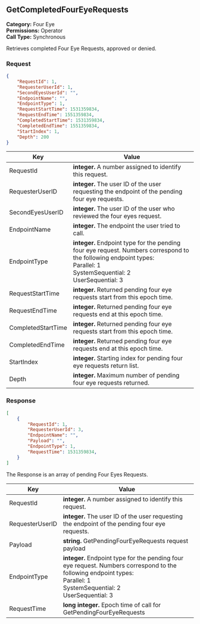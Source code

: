 ## GetCompletedFourEyeRequests

**Category:** Four Eye <br />**Permissions:** Operator <br />**Call Type:** Synchronous

Retrieves completed Four Eye Requests, approved or denied.

### Request

```json
{
    "RequestId": 1,
    "RequesterUserId": 1,
    "SecondEyesUserId": "",
    "EndpointName": "",
    "EndpointType": 1,
    "RequestStartTime": 1531359834,
    "RequestEndTime": 1551359834,
    "CompletedStartTime": 1531359834,
    "CompletedEndTime": 1551359834,
    "StartIndex": 1,
    "Depth": 200
}
```

| Key         | Value                                                        |
| ----------- | ------------------------------------------------------------ |
| RequestId      	  | **integer.** A number assigned to identify this request. |
| RequesterUserID     | **integer.** The user ID of the user requesting the endpoint of the pending four eye requests. |
| SecondEyesUserID    | **integer.** The user ID of the user who reviewed the four eyes request. |
| EndpointName    	  | **integer.** The endpoint the user tried to call. |
| EndpointType     	  | **integer.** Endpoint type for the pending four eye request. Numbers correspond to the following endpoint types: <br />Parallel: 1 <br /> SystemSequential: 2 <br /> UserSequential: 3 <br />|
| RequestStartTime    | **integer.** Returned pending four eye requests start from this epoch time.  |
| RequestEndTime	  | **integer.** Returned pending four eye requests end at this epoch time. |
| CompletedStartTime    | **integer.** Returned pending four eye requests start from this epoch time.  |
| CompletedEndTime	  | **integer.** Returned pending four eye requests end at this epoch time. |
| StartIndex      	  | **integer.** Starting index for pending four eye requests return list. |
| Depth  	     	  | **integer.** Maximum number of pending four eye requests returned. |

### Response

```json
[
	{
	    "RequestId": 1,
	    "RequesterUserId": 3,
	    "EndpointName": "",
	    "Payload": "",
	    "EndpointType": 1,
	    "RequestTime": 1531359834,
	}
]
```
The Response is an array of pending Four Eyes Requests.

| Key       | Value                                                        |
| --------- | ------------------------------------------------------------ |
| RequestId      	  | **integer.** A number assigned to identify this request. |
| RequesterUserID     | **integer.** The user ID of the user requesting the endpoint of the pending four eye requests. |
| Payload    	  | **string.** GetPendingFourEyeRequests request payload  |
| EndpointType | **integer.** Endpoint type for the pending four eye request. Numbers correspond to the following endpoint types: <br />Parallel: 1 <br /> SystemSequential: 2 <br /> UserSequential: 3 <br /> |
| RequestTime    | **long integer.** Epoch time of call for GetPendingFourEyeRequests  |
